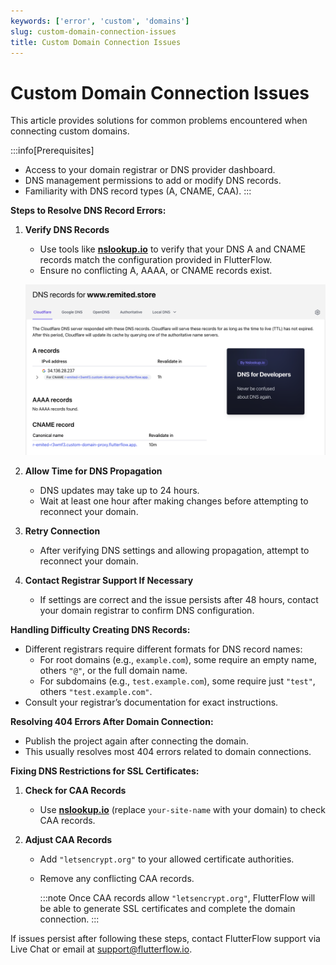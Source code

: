 ```yaml
---
keywords: ['error', 'custom', 'domains']
slug: custom-domain-connection-issues
title: Custom Domain Connection Issues
---
```


# Custom Domain Connection Issues

This article provides solutions for common problems encountered when connecting custom domains.

:::info[Prerequisites]
- Access to your domain registrar or DNS provider dashboard.
- DNS management permissions to add or modify DNS records.
- Familiarity with DNS record types (A, CNAME, CAA).
:::

**Steps to Resolve DNS Record Errors:**

1. **Verify DNS Records**

   - Use tools like **[nslookup.io](https://www.nslookup.io)** to verify that your DNS A and CNAME records match the configuration provided in FlutterFlow.
   - Ensure no conflicting A, AAAA, or CNAME records exist.

   ![](../../assets/20250430121150651702.png)

2. **Allow Time for DNS Propagation**

   - DNS updates may take up to 24 hours.
   - Wait at least one hour after making changes before attempting to reconnect your domain.

3. **Retry Connection**

   - After verifying DNS settings and allowing propagation, attempt to reconnect your domain.

4. **Contact Registrar Support If Necessary**

   - If settings are correct and the issue persists after 48 hours, contact your domain registrar to confirm DNS configuration.

**Handling Difficulty Creating DNS Records:**

- Different registrars require different formats for DNS record names:
  - For root domains (e.g., `example.com`), some require an empty name, others `"@"`, or the full domain name.
  - For subdomains (e.g., `test.example.com`), some require just `"test"`, others `"test.example.com"`.
- Consult your registrar’s documentation for exact instructions.

**Resolving 404 Errors After Domain Connection:**

   - Publish the project again after connecting the domain.
   - This usually resolves most 404 errors related to domain connections.

**Fixing DNS Restrictions for SSL Certificates:**

1. **Check for CAA Records**

   - Use **[nslookup.io](https://www.nslookup.io/domains/your-site-name/dns-records/caa/)** (replace `your-site-name` with your domain) to check CAA records.

2. **Adjust CAA Records**

   - Add `"letsencrypt.org"` to your allowed certificate authorities.
   - Remove any conflicting CAA records.

      :::note
      Once CAA records allow `"letsencrypt.org"`, FlutterFlow will be able to generate SSL certificates and complete the domain connection.
      :::

If issues persist after following these steps, contact FlutterFlow support via Live Chat or email at [support@flutterflow.io](mailto:support@flutterflow.io).
